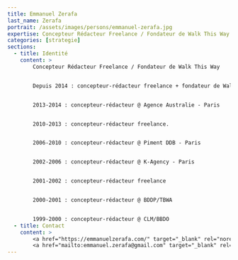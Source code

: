 ```yaml
---
title: Emmanuel Zerafa
last_name: Zerafa
portrait: /assets/images/persons/emmanuel-zerafa.jpg
expertise: Concepteur Rédacteur Freelance / Fondateur de Walk This Way
categories: [strategie]
sections:
  - title: Identité
    content: >
        Concepteur Rédacteur Freelance / Fondateur de Walk This Way


        Depuis 2014 : concepteur-rédacteur freelance + fondateur de Walk This Way, atelier créatif indépendant.


        2013-2014 : concepteur-rédacteur @ Agence Australie - Paris


        2010-2013 : concepteur-rédacteur freelance.


        2006-2010 : concepteur-rédacteur @ Piment DDB - Paris


        2002-2006 : concepteur-rédacteur @ K-Agency - Paris


        2001-2002 : concepteur-rédacteur freelance


        2000-2001 : concepteur-rédacteur @ BDDP/TBWA


        1999-2000 : concepteur-rédacteur @ CLM/BBDO
  - title: Contact
    content: >
        <a href="https://emmanuelzerafa.com/" target="_blank" rel="noreferrer">Site</a> –
        <a href="mailto:emmanuel.zerafa@gmail.com" target="_blank" rel="noreferrer">Mail</a>
---
```

